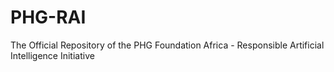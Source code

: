 # PHG-RAI
The Official Repository of the PHG Foundation Africa - Responsible Artificial Intelligence Initiative 
